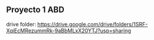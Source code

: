 ## Proyecto 1 ABD
drive folder: https://drive.google.com/drive/folders/1SRF-XqiEcMRezummRk-9aBbMLxX20YTJ?usp=sharing
